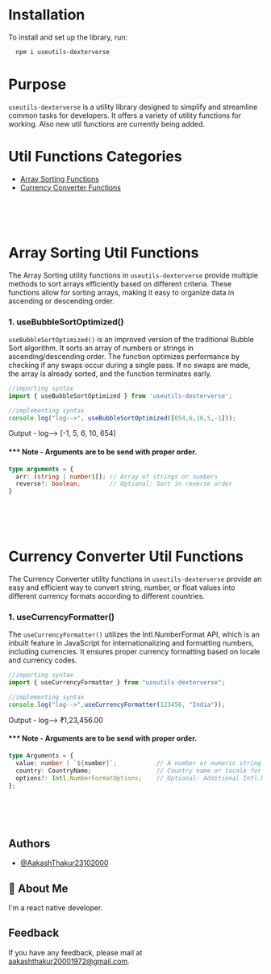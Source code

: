 # Installation

To install and set up the library, run:

```bash
  npm i useutils-dexterverse
```
    
# Purpose
`useutils-dexterverse` is a utility library designed to simplify and streamline common tasks for developers. It offers a variety of utility functions for working. Also new util functions are currently being added.

# Util Functions Categories
- [Array Sorting Functions](#array-sorting-util-functions)
- [Currency Converter Functions](#currency-converter-util-functions)

<br/>
<br/>
<br/>

# Array Sorting Util Functions
The Array Sorting utility functions in `useutils-dexterverse` provide multiple methods to sort arrays efficiently based on different criteria. These functions allow for sorting arrays, making it easy to organize data in ascending or descending order.

### 1. useBubbleSortOptimized()
`useBubbleSortOptimized()` is an improved version of the traditional Bubble Sort algorithm. It sorts an array of numbers or strings in ascending/descending order. The function optimizes performance by checking if any swaps occur during a single pass. If no swaps are made, the array is already sorted, and the function terminates early. 

```typescript
//importing syntax
import { useBubbleSortOptimized } from 'useutils-dexterverse';
```
```typescript
//implementing syntax
console.log("log-->", useBubbleSortOptimized([654,6,10,5,-1]));
```
Output - log--> [-1, 5, 6, 10, 654]

#### *** Note - Arguments are to be send with proper order.
```typescript
type arguments = {
  arr: (string | number)[]; // Array of strings or numbers
  reverse?: boolean;        // Optional: Sort in reverse order
}
```
<br/>
<br/>
<br/>

# Currency Converter Util Functions
The Currency Converter utility functions in `useutils-dexterverse`  provide an easy and efficient way to convert string, number, or float values into different currency formats according to different countries.


### 1. useCurrencyFormatter()
The `useCurrencyFormatter()` utilizes the Intl.NumberFormat API, which is an inbuilt feature in JavaScript for internationalizing and formatting numbers, including currencies. It ensures proper currency formatting based on locale and currency codes.


```typescript
//importing syntax
import { useCurrencyFormatter } from "useutils-dexterverse";
```
```typescript
//implementing syntax
console.log("log-->",useCurrencyFormatter(123456, "India"));
```
Output - log--> ₹1,23,456.00

#### *** Note - Arguments are to be send with proper order.
```typescript
type Arguments = {
  value: number | `${number}`;           // A number or numeric string to be formatted
  country: CountryName;                  // Country name or locale for currency formatting
  options?: Intl.NumberFormatOptions;    // Optional: Additional Intl.NumberFormat options
};
```

<br/>
<br/>
<br/>

## Authors
- [@AakashThakur23102000](https://github.com/AakashThakur23102000)

## 🚀 About Me
I'm a react native developer.


## Feedback

If you have any feedback, please mail at aakashthakur20001972@gmail.com.
